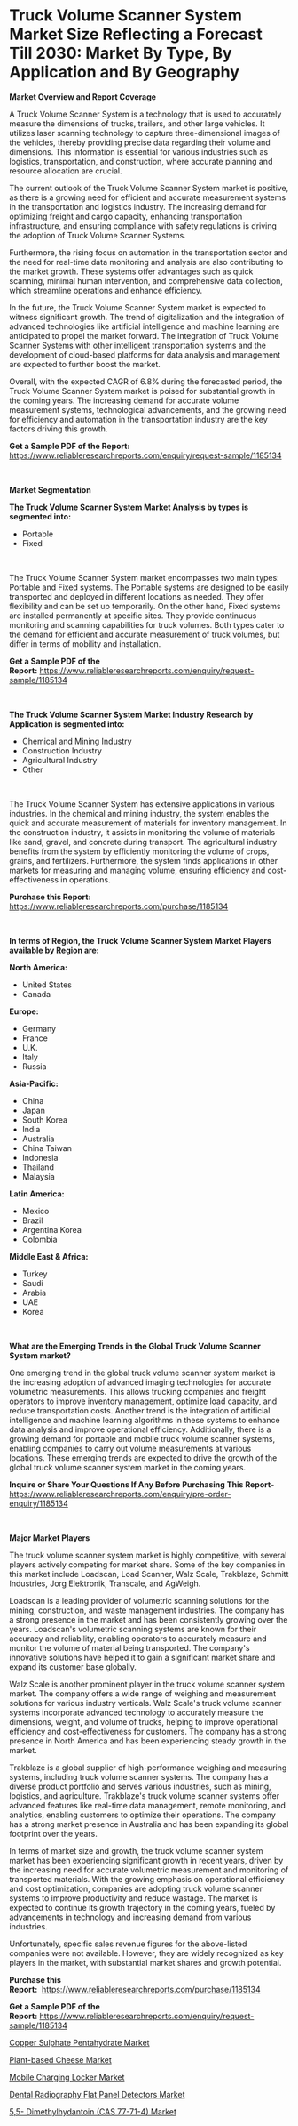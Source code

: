 <p><h1>Truck Volume Scanner System Market Size Reflecting a Forecast Till 2030: Market By Type, By Application and By Geography</h1></p><p><strong>Market Overview and Report Coverage</strong></p>
<p><p>A Truck Volume Scanner System is a technology that is used to accurately measure the dimensions of trucks, trailers, and other large vehicles. It utilizes laser scanning technology to capture three-dimensional images of the vehicles, thereby providing precise data regarding their volume and dimensions. This information is essential for various industries such as logistics, transportation, and construction, where accurate planning and resource allocation are crucial.</p><p>The current outlook of the Truck Volume Scanner System market is positive, as there is a growing need for efficient and accurate measurement systems in the transportation and logistics industry. The increasing demand for optimizing freight and cargo capacity, enhancing transportation infrastructure, and ensuring compliance with safety regulations is driving the adoption of Truck Volume Scanner Systems.</p><p>Furthermore, the rising focus on automation in the transportation sector and the need for real-time data monitoring and analysis are also contributing to the market growth. These systems offer advantages such as quick scanning, minimal human intervention, and comprehensive data collection, which streamline operations and enhance efficiency.</p><p>In the future, the Truck Volume Scanner System market is expected to witness significant growth. The trend of digitalization and the integration of advanced technologies like artificial intelligence and machine learning are anticipated to propel the market forward. The integration of Truck Volume Scanner Systems with other intelligent transportation systems and the development of cloud-based platforms for data analysis and management are expected to further boost the market.</p><p>Overall, with the expected CAGR of 6.8% during the forecasted period, the Truck Volume Scanner System market is poised for substantial growth in the coming years. The increasing demand for accurate volume measurement systems, technological advancements, and the growing need for efficiency and automation in the transportation industry are the key factors driving this growth.</p></p>
<p><strong>Get a Sample PDF of the Report:</strong> <a href="https://www.reliableresearchreports.com/enquiry/request-sample/1185134">https://www.reliableresearchreports.com/enquiry/request-sample/1185134</a></p>
<p>&nbsp;</p>
<p><strong>Market Segmentation</strong></p>
<p><strong>The Truck Volume Scanner System Market Analysis by types is segmented into:</strong></p>
<p><ul><li>Portable</li><li>Fixed</li></ul></p>
<p>&nbsp;</p>
<p><p>The Truck Volume Scanner System market encompasses two main types: Portable and Fixed systems. The Portable systems are designed to be easily transported and deployed in different locations as needed. They offer flexibility and can be set up temporarily. On the other hand, Fixed systems are installed permanently at specific sites. They provide continuous monitoring and scanning capabilities for truck volumes. Both types cater to the demand for efficient and accurate measurement of truck volumes, but differ in terms of mobility and installation.</p></p>
<p><strong>Get a Sample PDF of the Report:</strong>&nbsp;<a href="https://www.reliableresearchreports.com/enquiry/request-sample/1185134">https://www.reliableresearchreports.com/enquiry/request-sample/1185134</a></p>
<p>&nbsp;</p>
<p><strong>The Truck Volume Scanner System Market Industry Research by Application is segmented into:</strong></p>
<p><ul><li>Chemical and Mining Industry</li><li>Construction Industry</li><li>Agricultural Industry</li><li>Other</li></ul></p>
<p>&nbsp;</p>
<p><p>The Truck Volume Scanner System has extensive applications in various industries. In the chemical and mining industry, the system enables the quick and accurate measurement of materials for inventory management. In the construction industry, it assists in monitoring the volume of materials like sand, gravel, and concrete during transport. The agricultural industry benefits from the system by efficiently monitoring the volume of crops, grains, and fertilizers. Furthermore, the system finds applications in other markets for measuring and managing volume, ensuring efficiency and cost-effectiveness in operations.</p></p>
<p><strong>Purchase this Report:</strong>&nbsp; <a href="https://www.reliableresearchreports.com/purchase/1185134">https://www.reliableresearchreports.com/purchase/1185134</a></p>
<p>&nbsp;</p>
<p><strong>In terms of Region, the Truck Volume Scanner System Market Players available by Region are:</strong></p>
<p>
    <p> <strong> North America: </strong>
        <ul>
            <li>United States</li>
            <li>Canada</li>
        </ul>
        </p> 
    <p> <strong> Europe: </strong>
        <ul>
            <li>Germany</li>
            <li>France</li>
            <li>U.K.</li>
            <li>Italy</li>
            <li>Russia</li>
        </ul>
        </p> 
    <p> <strong> Asia-Pacific: </strong>
        <ul>
            <li>China</li>
            <li>Japan</li>
            <li>South Korea</li>
            <li>India</li>
            <li>Australia</li>
            <li>China Taiwan</li>
            <li>Indonesia</li>
            <li>Thailand</li>
            <li>Malaysia</li>
        </ul>
        </p> 
    <p> <strong> Latin America: </strong>
        <ul>
            <li>Mexico</li>
            <li>Brazil</li>
            <li>Argentina Korea</li>
            <li>Colombia</li>
        </ul>
        </p> 
    <p> <strong> Middle East & Africa: </strong>
        <ul>
            <li>Turkey</li>
            <li>Saudi</li>
            <li>Arabia</li>
            <li>UAE</li>
            <li>Korea</li>
        </ul>
    </p>
    </p>
<p>&nbsp;</p>
<p><strong>What are the Emerging Trends in the Global Truck Volume Scanner System market?</strong></p>
<p><p>One emerging trend in the global truck volume scanner system market is the increasing adoption of advanced imaging technologies for accurate volumetric measurements. This allows trucking companies and freight operators to improve inventory management, optimize load capacity, and reduce transportation costs. Another trend is the integration of artificial intelligence and machine learning algorithms in these systems to enhance data analysis and improve operational efficiency. Additionally, there is a growing demand for portable and mobile truck volume scanner systems, enabling companies to carry out volume measurements at various locations. These emerging trends are expected to drive the growth of the global truck volume scanner system market in the coming years.</p></p>
<p><strong>Inquire or Share Your Questions If Any Before Purchasing This Report</strong>- <a href="https://www.reliableresearchreports.com/enquiry/pre-order-enquiry/1185134">https://www.reliableresearchreports.com/enquiry/pre-order-enquiry/1185134</a></p>
<p>&nbsp;</p>
<p><strong>Major Market Players</strong></p>
<p><p>The truck volume scanner system market is highly competitive, with several players actively competing for market share. Some of the key companies in this market include Loadscan, Load Scanner, Walz Scale, Trakblaze, Schmitt Industries, Jorg Elektronik, Transcale, and AgWeigh.</p><p>Loadscan is a leading provider of volumetric scanning solutions for the mining, construction, and waste management industries. The company has a strong presence in the market and has been consistently growing over the years. Loadscan's volumetric scanning systems are known for their accuracy and reliability, enabling operators to accurately measure and monitor the volume of material being transported. The company's innovative solutions have helped it to gain a significant market share and expand its customer base globally.</p><p>Walz Scale is another prominent player in the truck volume scanner system market. The company offers a wide range of weighing and measurement solutions for various industry verticals. Walz Scale's truck volume scanner systems incorporate advanced technology to accurately measure the dimensions, weight, and volume of trucks, helping to improve operational efficiency and cost-effectiveness for customers. The company has a strong presence in North America and has been experiencing steady growth in the market.</p><p>Trakblaze is a global supplier of high-performance weighing and measuring systems, including truck volume scanner systems. The company has a diverse product portfolio and serves various industries, such as mining, logistics, and agriculture. Trakblaze's truck volume scanner systems offer advanced features like real-time data management, remote monitoring, and analytics, enabling customers to optimize their operations. The company has a strong market presence in Australia and has been expanding its global footprint over the years.</p><p>In terms of market size and growth, the truck volume scanner system market has been experiencing significant growth in recent years, driven by the increasing need for accurate volumetric measurement and monitoring of transported materials. With the growing emphasis on operational efficiency and cost optimization, companies are adopting truck volume scanner systems to improve productivity and reduce wastage. The market is expected to continue its growth trajectory in the coming years, fueled by advancements in technology and increasing demand from various industries.</p><p>Unfortunately, specific sales revenue figures for the above-listed companies were not available. However, they are widely recognized as key players in the market, with substantial market shares and growth potential.</p></p>
<p><strong>Purchase this Report:</strong>&nbsp;&nbsp;<a href="https://www.reliableresearchreports.com/purchase/1185134">https://www.reliableresearchreports.com/purchase/1185134</a></p>
<p></p>
<p><strong>Get a Sample PDF of the Report:</strong>&nbsp;<a href="https://www.reliableresearchreports.com/enquiry/request-sample/1185134">https://www.reliableresearchreports.com/enquiry/request-sample/1185134</a></p>
<p><p><a href="https://medium.com/@the.strong.zer0/copper-sulphate-pentahydrate-market-competitive-analysis-market-trends-and-forecast-to-2030-af2ea562d379">Copper Sulphate Pentahydrate Market</a></p><p><a href="https://medium.com/@humanhydrohq/plant-based-cheese-market-size-cagr-trends-2024-2030-4f256bfc72f7">Plant-based Cheese Market</a></p><p><a href="https://medium.com/@hotspotelectronicsstore/mobile-charging-locker-market-trends-and-market-analysis-forecasted-for-period-2023-2030-7316341b7a1e">Mobile Charging Locker Market</a></p><p><a href="https://medium.com/@reportmines/dental-radiography-flat-panel-detectors-market-analysis-and-sze-forecasted-for-period-from-2023-to-ba1a381edff4">Dental Radiography Flat Panel Detectors Market</a></p><p><a href="https://medium.com/@viksingh034/5-5-dimethylhydantoin-cas-77-71-4-market-competitive-analysis-market-trends-and-forecast-to-bf311b14f0c4">5,5- Dimethylhydantoin (CAS 77-71-4) Market</a></p></p>